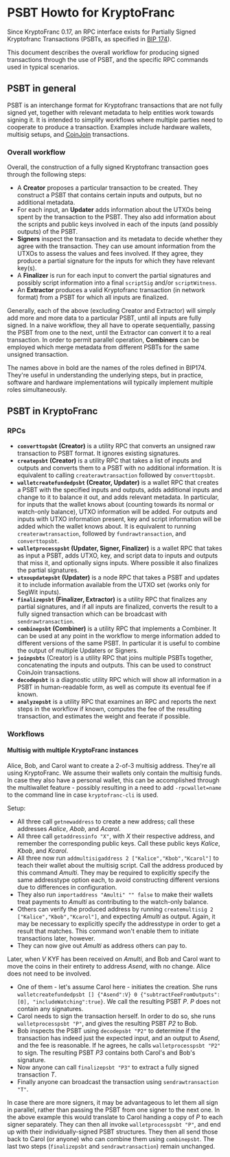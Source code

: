 # PSBT Howto for KryptoFranc

Since KryptoFranc 0.17, an RPC interface exists for Partially Signed Kryptofranc
Transactions (PSBTs, as specified in
[BIP 174](https://github.com/kryptofranc/bips/blob/master/bip-0174.mediawiki)).

This document describes the overall workflow for producing signed transactions
through the use of PSBT, and the specific RPC commands used in typical
scenarios.

## PSBT in general

PSBT is an interchange format for Kryptofranc transactions that are not fully signed
yet, together with relevant metadata to help entities work towards signing it.
It is intended to simplify workflows where multiple parties need to cooperate to
produce a transaction. Examples include hardware wallets, multisig setups, and
[CoinJoin](https://kryptofranctalk.org/?topic=279249) transactions.

### Overall workflow

Overall, the construction of a fully signed Kryptofranc transaction goes through the
following steps:

- A **Creator** proposes a particular transaction to be created. They construct
  a PSBT that contains certain inputs and outputs, but no additional metadata.
- For each input, an **Updater** adds information about the UTXOs being spent by
  the transaction to the PSBT. They also add information about the scripts and
  public keys involved in each of the inputs (and possibly outputs) of the PSBT.
- **Signers** inspect the transaction and its metadata to decide whether they
  agree with the transaction. They can use amount information from the UTXOs
  to assess the values and fees involved. If they agree, they produce a
  partial signature for the inputs for which they have relevant key(s).
- A **Finalizer** is run for each input to convert the partial signatures and
  possibly script information into a final `scriptSig` and/or `scriptWitness`.
- An **Extractor** produces a valid Kryptofranc transaction (in network format)
  from a PSBT for which all inputs are finalized.

Generally, each of the above (excluding Creator and Extractor) will simply
add more and more data to a particular PSBT, until all inputs are fully signed.
In a naive workflow, they all have to operate sequentially, passing the PSBT
from one to the next, until the Extractor can convert it to a real transaction.
In order to permit parallel operation, **Combiners** can be employed which merge
metadata from different PSBTs for the same unsigned transaction.

The names above in bold are the names of the roles defined in BIP174. They're
useful in understanding the underlying steps, but in practice, software and
hardware implementations will typically implement multiple roles simultaneously.

## PSBT in KryptoFranc

### RPCs

- **`converttopsbt` (Creator)** is a utility RPC that converts an
  unsigned raw transaction to PSBT format. It ignores existing signatures.
- **`createpsbt` (Creator)** is a utility RPC that takes a list of inputs and
  outputs and converts them to a PSBT with no additional information. It is
  equivalent to calling `createrawtransaction` followed by `converttopsbt`.
- **`walletcreatefundedpsbt` (Creator, Updater)** is a wallet RPC that creates a
  PSBT with the specified inputs and outputs, adds additional inputs and change
  to it to balance it out, and adds relevant metadata. In particular, for inputs
  that the wallet knows about (counting towards its normal or watch-only
  balance), UTXO information will be added. For outputs and inputs with UTXO
  information present, key and script information will be added which the wallet
  knows about. It is equivalent to running `createrawtransaction`, followed by
  `fundrawtransaction`, and `converttopsbt`.
- **`walletprocesspsbt` (Updater, Signer, Finalizer)** is a wallet RPC that takes as
  input a PSBT, adds UTXO, key, and script data to inputs and outputs that miss
  it, and optionally signs inputs. Where possible it also finalizes the partial
  signatures.
- **`utxoupdatepsbt` (Updater)** is a node RPC that takes a PSBT and updates it
  to include information available from the UTXO set (works only for SegWit
  inputs).
- **`finalizepsbt` (Finalizer, Extractor)** is a utility RPC that finalizes any
  partial signatures, and if all inputs are finalized, converts the result to a
  fully signed transaction which can be broadcast with `sendrawtransaction`.
- **`combinepsbt` (Combiner)** is a utility RPC that implements a Combiner. It
  can be used at any point in the workflow to merge information added to
  different versions of the same PSBT. In particular it is useful to combine the
  output of multiple Updaters or Signers.
- **`joinpsbts`** (Creator) is a utility RPC that joins multiple PSBTs together,
  concatenating the inputs and outputs. This can be used to construct CoinJoin
  transactions.
- **`decodepsbt`** is a diagnostic utility RPC which will show all information in
  a PSBT in human-readable form, as well as compute its eventual fee if known.
- **`analyzepsbt`** is a utility RPC that examines an RPC and reports the
  next steps in the workflow if known, computes the fee of the resulting
  transaction, and estimates the weight and feerate if possible.


### Workflows

#### Multisig with multiple KryptoFranc instances

Alice, Bob, and Carol want to create a 2-of-3 multisig address. They're all using
KryptoFranc. We assume their wallets only contain the multisig funds. In case
they also have a personal wallet, this can be accomplished through the
multiwallet feature - possibly resulting in a need to add `-rpcwallet=name` to
the command line in case `kryptofranc-cli` is used.

Setup:
- All three call `getnewaddress` to create a new address; call these addresses
  *Aalice*, *Abob*, and *Acarol*.
- All three call `getaddressinfo "X"`, with *X* their respective address, and
  remember the corresponding public keys. Call these public keys *Kalice*,
  *Kbob*, and *Kcarol*.
- All three now run `addmultisigaddress 2 ["Kalice","Kbob","Kcarol"]` to teach
  their wallet about the multisig script. Call the address produced by this
  command *Amulti*. They may be required to explicitly specify the same
  addresstype option each, to avoid constructing different versions due to
  differences in configuration.
- They also run `importaddress "Amulti" "" false` to make their wallets treat
  payments to *Amulti* as contributing to the watch-only balance.
- Others can verify the produced address by running
  `createmultisig 2 ["Kalice","Kbob","Kcarol"]`, and expecting *Amulti* as
  output. Again, it may be necessary to explicitly specify the addresstype
  in order to get a result that matches. This command won't enable them to
  initiate transactions later, however.
- They can now give out *Amulti* as address others can pay to.

Later, when *V* KYF has been received on *Amulti*, and Bob and Carol want to
move the coins in their entirety to address *Asend*, with no change. Alice
does not need to be involved.
- One of them - let's assume Carol here - initiates the creation. She runs
  `walletcreatefundedpsbt [] {"Asend":V} 0 {"subtractFeeFromOutputs":[0], "includeWatching":true}`.
  We call the resulting PSBT *P*. *P* does not contain any signatures.
- Carol needs to sign the transaction herself. In order to do so, she runs
  `walletprocesspsbt "P"`, and gives the resulting PSBT *P2* to Bob.
- Bob inspects the PSBT using `decodepsbt "P2"` to determine if the transaction
  has indeed just the expected input, and an output to *Asend*, and the fee is
  reasonable. If he agrees, he calls `walletprocesspsbt "P2"` to sign. The
  resulting PSBT *P3* contains both Carol's and Bob's signature.
- Now anyone can call `finalizepsbt "P3"` to extract a fully signed transaction
  *T*.
- Finally anyone can broadcast the transaction using `sendrawtransaction "T"`.

In case there are more signers, it may be advantageous to let them all sign in
parallel, rather than passing the PSBT from one signer to the next one. In the
above example this would translate to Carol handing a copy of *P* to each signer
separately. They can then all invoke `walletprocesspsbt "P"`, and end up with
their individually-signed PSBT structures. They then all send those back to
Carol (or anyone) who can combine them using `combinepsbt`. The last two steps
(`finalizepsbt` and `sendrawtransaction`) remain unchanged.
